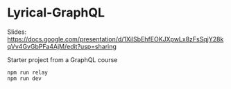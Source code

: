# Lyrical-GraphQL

Slides: https://docs.google.com/presentation/d/1XilSbEhfEOKJXpwLx8zFsSqjY28kqVv4GvGbPFa4AjM/edit?usp=sharing

Starter project from a GraphQL course

```
npm run relay
npm run dev
```
